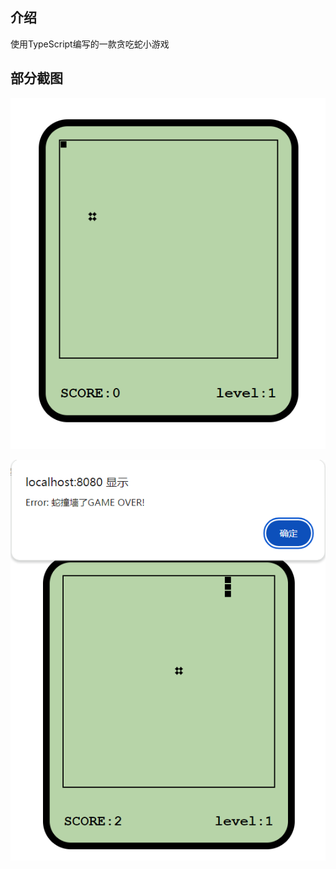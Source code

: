## 介绍

使用TypeScript编写的一款贪吃蛇小游戏

## 部分截图

![image-20240513101652627](/img/image-20240513101652627.png)

![image-20240513101726868](/img/image-20240513101726868.png)